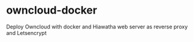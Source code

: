 # owncloud-docker
Deploy Owncloud with docker and Hiawatha web server as reverse proxy and Letsencrypt
